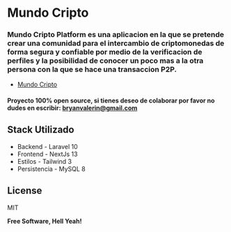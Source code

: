 #  Mundo Cripto

### Mundo Cripto Platform es una aplicacion en la que se pretende crear una comunidad para el intercambio de criptomonedas de forma segura y confiable por medio de la verificacion de perfiles y la posibilidad de conocer un poco mas a la otra persona con la que se hace una transaccion P2P.

- [Mundo Cripto](https://mundocripto.net)

#### Proyecto 100% open source, si tienes deseo de colaborar por favor no dudes en escribir: bryanvalerin@gmail.com

## Stack Utilizado
- Backend - Laravel 10
- Frontend - NextJs 13
- Estilos - Tailwind 3
- Persistencia - MySQL 8

## License

MIT

**Free Software, Hell Yeah!**
